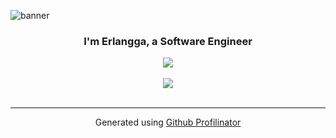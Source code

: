 ![banner](https://user-images.githubusercontent.com/28801003/87854706-51fca300-c91c-11ea-8c9b-37e322504e1e.png)


### <div align="center">I'm Erlangga, a Software Engineer</div>  


<div align="center"><img src="https://spotify-github-profile.vercel.app/api/view?uid=214cmtrkqj7bpriccw6xnbusa&cover_image=true&theme=default&show_offline=false&background_color=121212" /></div>  

<br/>  

<div align="center">
<img src="https://komarev.com/ghpvc/?username=enzshew&&style=flat-square" align="center" />
</div>  
  

<br/>  


----
<div align="center">Generated using <a href="https://profilinator.rishav.dev/" target="_blank">Github Profilinator</a></div>

